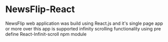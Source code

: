 # NewsFlip-React
NewsFlip web application was build using React.js and it's single page app or more over this app is supported infinity scrolling functionality using pre define React-Infinit-scroll npm module 
